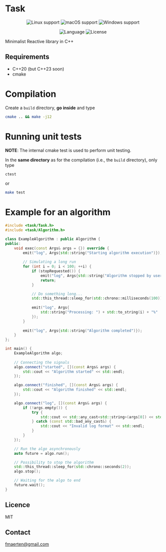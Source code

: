 # Task

<p align="center">
  <img src="https://img.shields.io/static/v1?label=Linux&logo=linux&logoColor=white&message=support&color=success" alt="Linux support">
  <img src="https://img.shields.io/static/v1?label=macOS&logo=apple&logoColor=white&message=support&color=success" alt="macOS support">
  <img src="https://img.shields.io/static/v1?label=Windows&logo=windows&logoColor=white&message=soon&color=red" alt="Windows support">
</p>

<p align="center">
  <img src="https://img.shields.io/badge/C%2B%2B-20-blue.svg" alt="Language">
  <img src="https://img.shields.io/badge/license-MIT-blue.svg" alt="License">
  
</p>

Minimalist Reactive library in C++

## Requirements
- C++20 (but C++23 soon)
- cmake

# Compilation
Create a `build` directory, **go inside** and type
```sh
cmake .. && make -j12
```

# Running unit tests
**NOTE**: The internal cmake test is used to perform unit testing.

In the **same directory** as for the compilation (i.e., the `build` directory), only type
```sh
ctest
```
or
```sh
make test
```

# Example for an algorithm
```cpp
#include <task/Task.h>
#include <task/Algorithm.h>

class ExampleAlgorithm : public Algorithm {
public:
    void exec(const Args& args = {}) override {
        emit("log", Args{std::string("Starting algorithm execution")});
        
        // Simulating a long run
        for (int i = 0; i < 100; ++i) {
            if (stopRequested()) {
                emit("log", Args{std::string("Algorithm stopped by user")});
                return;
            }

            // Do something long...
            std::this_thread::sleep_for(std::chrono::milliseconds(100));
            
            emit("log", Args{
                std::string("Processing: ") + std::to_string(i) + "%"
            });
        }
        
        emit("log", Args{std::string("Algorithm completed")});
    }
};

int main() {
    ExampleAlgorithm algo;
    
    // Connecting the signals
    algo.connect("started", [](const Args& args) {
        std::cout << "Algorithm started" << std::endl;
    });

    algo.connect("finished", [](const Args& args) {
        std::cout << "Algorithm finished" << std::endl;
    });

    algo.connect("log", [](const Args& args) {
        if (!args.empty()) {
            try {
                std::cout << std::any_cast<std::string>(args[0]) << std::endl;
            } catch (const std::bad_any_cast&) {
                std::cout << "Invalid log format" << std::endl;
            }
        }
    });

    // Run the algo asynchronously
    auto future = algo.run();

    // Possibility to stop the algorithm
    std::this_thread::sleep_for(std::chrono::seconds(2));
    algo.stop();

    // Waiting for the algo to end
    future.wait();
}
```

## Licence
MIT

## Contact
fmaerten@gmail.com
